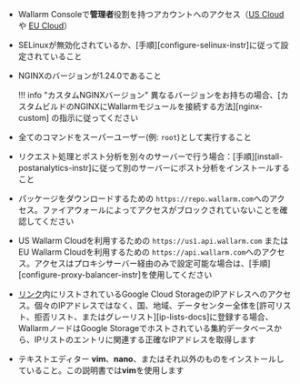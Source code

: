 * Wallarm Consoleで**管理者**役割を持つアカウントへのアクセス（[US Cloud](https://us1.my.wallarm.com/) や [EU Cloud](https://my.wallarm.com/)）
* SELinuxが無効化されているか、[手順][configure-selinux-instr]に従って設定されていること
* NGINXのバージョンが1.24.0であること

    !!! info "カスタムNGINXバージョン"
        異なるバージョンをお持ちの場合、[カスタムビルドのNGINXにWallarmモジュールを接続する方法][nginx-custom] の指示に従ってください
* 全てのコマンドをスーパーユーザー(例: `root`)として実行すること
* リクエスト処理とポスト分析を別々のサーバーで行う場合：[手順][install-postanalytics-instr]に従って別のサーバーにポスト分析をインストールすること
* パッケージをダウンロードするための `https://repo.wallarm.com`へのアクセス。ファイアウォールによってアクセスがブロックされていないことを確認してください
* US Wallarm Cloudを利用するための `https://us1.api.wallarm.com` または EU Wallarm Cloudを利用するための `https://api.wallarm.com`へのアクセス。アクセスはプロキシサーバー経由のみで設定可能な場合は、[手順][configure-proxy-balancer-instr]を使用してください
* [リンク](https://www.gstatic.com/ipranges/goog.json)内にリストされているGoogle Cloud StorageのIPアドレスへのアクセス。個々のIPアドレスではなく、国、地域、データセンター全体を[許可リスト、拒否リスト、またはグレーリスト][ip-lists-docs]に登録する場合、WallarmノードはGoogle Storageでホストされている集約データベースから、IPリストのエントリに関連する正確なIPアドレスを取得します
* テキストエディター **vim**、**nano**、またはそれ以外のものをインストールしていること。この説明書では**vim**を使用します